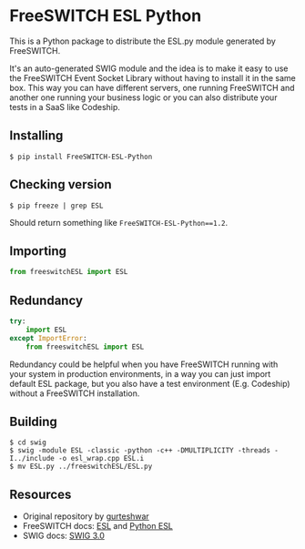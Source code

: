 # FreeSWITCH ESL Python

This is a Python package to distribute the ESL.py module generated by FreeSWITCH. 

It's an auto-generated SWIG module and the idea is to make it easy to use the FreeSWITCH Event Socket Library without having to install it in the same box. This way you can have different servers, one running FreeSWITCH and another one running your business logic or you can also distribute your tests in a SaaS like Codeship.

## Installing

```shell
$ pip install FreeSWITCH-ESL-Python
```

## Checking version

```shell
$ pip freeze | grep ESL
```

Should return something like `FreeSWITCH-ESL-Python==1.2`.

## Importing

```python
from freeswitchESL import ESL
```

## Redundancy

```python
try:
    import ESL
except ImportError:
    from freeswitchESL import ESL
```

Redundancy could be helpful when you have FreeSWITCH running with your system in production environments, in a way you can just import default ESL package, but you also have a test environment (E.g. Codeship) without a FreeSWITCH installation.

## Building

```shell
$ cd swig
$ swig -module ESL -classic -python -c++ -DMULTIPLICITY -threads -I../include -o esl_wrap.cpp ESL.i
$ mv ESL.py ../freeswitchESL/ESL.py
```

## Resources

- Original repository by [gurteshwar](https://github.com/gurteshwar/freeswitch-esl-python)
- FreeSWITCH docs: [ESL](http://wiki.freeswitch.org/wiki/Esl) and [Python ESL](http://wiki.freeswitch.org/wiki/Python_ESL)
- SWIG docs: [SWIG 3.0](http://www.swig.org/Doc3.0/SWIGDocumentation.html)
